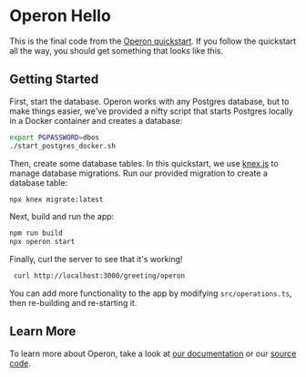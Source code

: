 # Operon Hello

This is the final code from the [Operon quickstart](https://docs.dbos.dev/category/getting-started).
If you follow the quickstart all the way, you should get something that looks like this.

## Getting Started

First, start the database.
Operon works with any Postgres database, but to make things easier, we've provided a nifty script that starts Postgres locally in a Docker container and creates a database:

```bash
export PGPASSWORD=dbos
./start_postgres_docker.sh
```

Then, create some database tables.
In this quickstart, we use [knex.js](https://knexjs.org/) to manage database migrations.
Run our provided migration to create a database table:

```bash
npx knex migrate:latest
```

Next, build and run the app:

```bash
npm run build
npx operon start
```

Finally, curl the server to see that it's working!

```bash
 curl http://localhost:3000/greeting/operon
```

You can add more functionality to the app by modifying `src/operations.ts`, then re-building and re-starting it.

## Learn More

To learn more about Operon, take a look at [our documentation](https://docs.dbos.dev/) or our [source code](https://github.com/dbos-inc/operon).